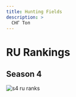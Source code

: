 ```yaml
---
title: Hunting Fields
description: >
  СНГ Топ
---
```

# RU Rankings

## Season 4

![s4 ru ranks](/afk.GG/assets/images/top/hf-s4.jpg)
